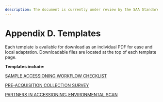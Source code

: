 ```yaml
---
description: The document is currently under review by the SAA Standards Committee.
---
```


# Appendix D. Templates

Each template is available for download as an individual PDF for ease and local adaptation. Downloadable files are located at the top of each template page.

**Templates include:**

[SAMPLE ACCESSIONING WORKFLOW CHECKLIST](sample-accessioning-workflow-checklist.md)

[PRE-ACQUISITION COLLECTION SURVEY](pre-acquisition-collection-survey.md)

[PARTNERS IN ACCESSIONING: ENVIRONMENTAL SCAN](partners-in-accessioning-environmental-scan.md)
